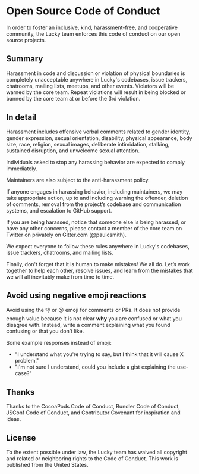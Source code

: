# Open Source Code of Conduct

In order to foster an inclusive, kind, harassment-free, and cooperative community, the Lucky team enforces this code of conduct on our open source projects.

## Summary

Harassment in code and discussion or violation of physical boundaries is completely unacceptable anywhere in Lucky's  codebases, issue trackers, chatrooms, mailing lists, meetups, and other events. Violators will be warned by the core team. Repeat violations will result in being blocked or banned by the core team at or before the 3rd violation.

## In detail

Harassment includes offensive verbal comments related to gender identity, gender expression, sexual orientation, disability, physical appearance, body size, race, religion, sexual images, deliberate intimidation, stalking, sustained disruption, and unwelcome sexual attention.

Individuals asked to stop any harassing behavior are expected to comply immediately.

Maintainers are also subject to the anti-harassment policy.

If anyone engages in harassing behavior, including maintainers, we may take appropriate action, up to and including warning the offender, deletion of comments, removal from the project’s codebase and communication systems, and escalation to GitHub support.

If you are being harassed, notice that someone else is being harassed, or have any other concerns, please contact a member of the core team on Twitter on privately on Gitter.com (@paulcsmith).

We expect everyone to follow these rules anywhere in Lucky's codebases, issue trackers, chatrooms, and mailing lists.

Finally, don't forget that it is human to make mistakes! We all do. Let’s work together to help each other, resolve issues, and learn from the mistakes that we will all inevitably make from time to time.

## Avoid using negative emoji reactions

Avoid using the 👎 or 😕 emoji for comments or PRs. It does not provide
enough value because it is not clear
**why** you are confused or what you disagree with. Instead, write a comment
explaining what you found confusing or that you don't like.

Some example responses instead of emoji:

- "I understand what you're trying to say, but I think that it will cause X problem."
- "I'm not sure I understand, could you include a gist explaining the use-case?"

## Thanks

Thanks to the CocoaPods Code of Conduct, Bundler Code of Conduct, JSConf Code of Conduct, and Contributor Covenant for inspiration and ideas.

## License

To the extent possible under law, the Lucky team has waived all copyright and related or neighboring rights to the Code of Conduct. This work is published from the United States.

